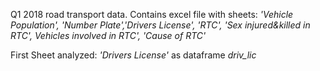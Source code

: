 Q1 2018 road transport data.
Contains excel file with sheets:
_'Vehicle Population', 'Number Plate','Drivers License', 'RTC', 'Sex injured&killed in RTC', Vehicles involved in RTC', 'Cause of RTC'_

First Sheet analyzed:
_'Drivers License'_ as dataframe *driv_lic*
